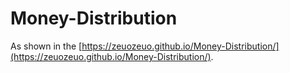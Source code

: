 # Money-Distribution

As shown in the [https://zeuozeuo.github.io/Money-Distribution/](https://zeuozeuo.github.io/Money-Distribution/).
